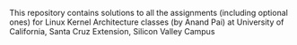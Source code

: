 This repository contains solutions to all the assignments (including optional ones) for Linux Kernel Architecture classes (by Anand Pai) at University of California, Santa Cruz Extension, Silicon Valley Campus
